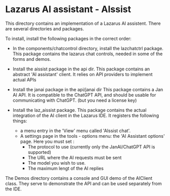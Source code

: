 # Lazarus AI assistant - AIssist

This directory contains an implementation of a Lazarus AI assistent.
There are several directories and packages.

To install, install the following packages in the correct order:

- In the components/chatcontrol directory, install the lazchatctrl package.
  This package contains the lazarus chat controls, needed in some of the
  forms and demos.

- Install the aissist package in the api dir.
  This package contains an abstract 'AI assistant' client. It relies on API
  providers to implement actual APIs

- Install the janai package in the api/janai dir
  This package contains a Jan AI API. It is compatible to the ChatGPT API,
  and should be usable for communicating with ChatGPT. (but you need a
  license key) 

- Install the laz_aissist package. 
  This package contains the actual integration of the AI client in the Lazarus IDE.
  It registers the following things:
   - a menu entry in the 'View' menu called 'AIssist chat'.
   - A settings page in the tools - options menu: the 'AI Assistant options'   page.
      Here you must set :
       - The protocol to use (currently only the JanAI/ChatGPT API is supported)
      - The URL where the AI requests must be sent
      - The model you wish to use.
      - The maximum lengt of the AI replies

The Demos directory contains a console and GUI demo of the AIClient class. 
They serve to demonstrate the API and can be used separately from the IDE.

